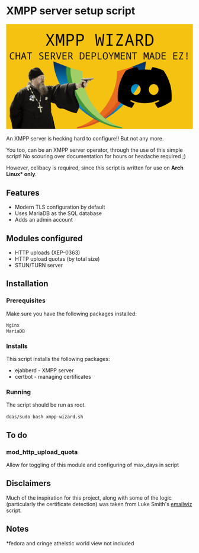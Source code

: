 # XMPP server setup script

![A priest aiming a gun at the Discord logo](images/thumbnail.png)

An XMPP server is hecking hard to configure!! But not any more.

You too, can be an XMPP server operator, through the use of this simple script!
No scouring over documentation for hours or headache required ;)

However, celibacy is required, since this script is written for use on __Arch
Linux* only__.

## Features
* Modern TLS configuration by default
* Uses MariaDB as the SQL database
* Adds an admin account

## Modules configured
* HTTP uploads (XEP-0363)
* HTTP upload quotas (by total size)
* STUN/TURN server

## Installation
### Prerequisites
Make sure you have the following packages installed:
```
Nginx
MariaDB
```

### Installs
This script installs the following packages:
* ejabberd - XMPP server
* certbot - managing certificates


### Running
The script should be run as root.

```doas/sudo bash xmpp-wizard.sh```

## To do
### mod_http_upload_quota
Allow for toggling of this module and configuring of max_days in script

## Disclaimers
Much of the inspiration for this project, along with some of the logic
(particularly the certificate detection) was taken from Luke Smith's
[emailwiz](https://github.com/LukeSmithxyz/emailwiz) script.

## Notes
*fedora and cringe atheistic world view not included
